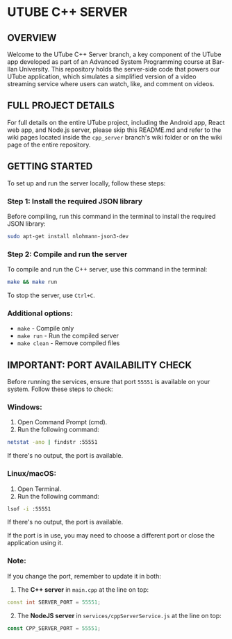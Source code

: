 # UTUBE C++ SERVER

## OVERVIEW
Welcome to the UTube C++ Server branch, a key component of the UTube app developed as part of an Advanced System Programming course at Bar-Ilan University. This repository holds the server-side code that powers our UTube application, which simulates a simplified version of a video streaming service where users can watch, like, and comment on videos.

## FULL PROJECT DETAILS
For full details on the entire UTube project, including the Android app, React web app, and Node.js server, please skip this README.md and refer to the wiki pages located inside the `cpp_server` branch's wiki folder or on the wiki page of the entire repository.

## GETTING STARTED
To set up and run the server locally, follow these steps:

### Step 1: Install the required JSON library
Before compiling, run this command in the terminal to install the required JSON library:

```bash
sudo apt-get install nlohmann-json3-dev
```

### Step 2: Compile and run the server
To compile and run the C++ server, use this command in the terminal:

```bash
make && make run
```

To stop the server, use `Ctrl+C`.

### Additional options:
- `make` - Compile only
- `make run` - Run the compiled server
- `make clean` - Remove compiled files

## IMPORTANT: PORT AVAILABILITY CHECK
Before running the services, ensure that port `55551` is available on your system. Follow these steps to check:

### Windows:
1. Open Command Prompt (cmd).
2. Run the following command:

```bash
netstat -ano | findstr :55551
```

If there's no output, the port is available.

### Linux/macOS:
1. Open Terminal.
2. Run the following command:

```bash
lsof -i :55551
```

If there's no output, the port is available.

If the port is in use, you may need to choose a different port or close the application using it.

### Note: 
If you change the port, remember to update it in both:
1. The **C++ server** in `main.cpp` at the line on top:

```cpp
const int SERVER_PORT = 55551;
```

2. The **NodeJS server** in `services/cppServerService.js` at the line on top:

```js
const CPP_SERVER_PORT = 55551;
```
